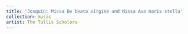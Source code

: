 ```yaml
---
title: 'Josquin: Missa De beata virgine and Missa Ave maris stella'
collection: music
artist: The Tallis Scholars
---
```


